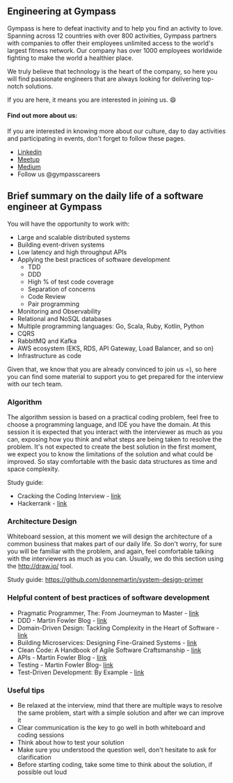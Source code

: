 ## Engineering at Gympass

Gympass is here to defeat inactivity and to help you find an activity to love. Spanning across 12 countries with over 800 activities, Gympass partners with companies to offer their employees unlimited access to the world's largest fitness network. Our company has over 1000 employees worldwide fighting to make the world a healthier place.

We truly believe that technology is the heart of the company, so here you will find passionate engineers that are always looking for delivering top-notch solutions.

If you are here, it means you are interested in joining us. :smile:

#### Find out more about us:
If you are interested in knowing more about our culture, day to day activities and participating in events, don't forget to follow these pages.
* [Linkedin](https://www.linkedin.com/company/2624908/admin/)
* [Meetup](https://www.meetup.com/pt-BR/Gympass-Tecnology/)
* [Medium](https://medium.com/gympass)
* Follow us @gympasscareers

## Brief summary on the daily life of a software engineer at Gympass
You will have the opportunity to work with:

- Large and scalable distributed systems
- Building event-driven systems
- Low latency and high throughput APIs
- Applying the best practices of software development
    - TDD
    - DDD
    - High % of test code coverage
    - Separation of concerns
    - Code Review
    - Pair programming
- Monitoring and Observability
- Relational and NoSQL databases
- Multiple programming languages: Go, Scala, Ruby, Kotlin, Python
- CQRS
- RabbitMQ and Kafka
- AWS ecosystem (EKS, RDS, API Gateway, Load Balancer, and so on)
- Infrastructure as code

Given that, we know that you are already convinced to join us =), so here you can find some material to support you to get prepared for the interview with our tech team.

### Algorithm
The algorithm session is based on a practical coding problem, feel free to choose a programming language, and IDE you have the domain.
At this session it is expected that you interact with the interviewer as much as you can, exposing how you think and what steps are being taken to resolve the problem.
It's not expected to create the best solution in the first moment, we expect you to know the limitations of the solution and what could be improved. So stay comfortable with the basic data structures as time and space complexity.

Study guide:
- Cracking the Coding Interview - [link](https://www.amazon.com/Cracking-Coding-Interview-Programming-Questions/dp/0984782850)
- Hackerrank - [link](https://www.hackerrank.com/)

### Architecture Design
Whiteboard session, at this moment we will design the architecture of a common business that makes part of our daily life.
So don't worry, for sure you will be familiar with the problem, and again, feel comfortable talking with the interviewers as much as you can.
Usually, we do this section using the http://draw.io/ tool.

Study guide: https://github.com/donnemartin/system-design-primer

### Helpful content of best practices of software development
- Pragmatic Programmer, The: From Journeyman to Master - [link](https://www.amazon.com/-/pt/Pragmatic-Programmer-Journeyman-Master-ebook-dp-B003GCTQAE/dp/B003GCTQAE)
- DDD - Martin Fowler Blog - [link](https://martinfowler.com/tags/domain%20driven%20design.html)
- Domain-Driven Design: Tackling Complexity in the Heart of Software - [link](https://www.amazon.com/-/pt/Evans-Eric-ebook/dp/B00794TAUG/)
- Building Microservices: Designing Fine-Grained Systems - [link](https://www.amazon.com/-/pt/Sam-Newman-ebook/dp/B00T3N7XB4/)
- Clean Code: A Handbook of Agile Software Craftsmanship - [link](https://www.amazon.com/-/pt/Clean-Code-Handbook-Software-Craftsmanship-ebook-dp-B001GSTOAM/dp/B001GSTOAM/)
- APIs - Martin Fowler Blog - [link](https://martinfowler.com/articles/richardsonMaturityModel.html) 
- Testing - Martin Fowler Blog- [link](https://martinfowler.com/testing/)
- Test-Driven Development: By Example - [link](https://www.amazon.com/Test-Driven-Development-Kent-Beck/dp/0321146530)

### Useful tips
- Be relaxed at the interview, mind that there are multiple ways to resolve the same problem, start with a simple solution and after we can improve it
- Clear communication is the key to go well in both whiteboard and coding sessions
- Think about how to test your solution
- Make sure you understood the question well, don't hesitate to ask for clarification
- Before starting coding, take some time to think about the solution, if possible out loud
